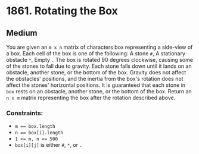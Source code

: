 # 1861. Rotating the Box

## Medium

You are given an `m x n` matrix of characters box representing a side-view of a box. Each cell of the box is one of the
following: A stone `#`, A stationary obstacle `*`, Empty `.` The box is rotated 90 degrees clockwise, causing some of
the stones to fall due to gravity. Each stone falls down until it lands on an obstacle, another stone, or the bottom of
the box. Gravity does not affect the obstacles' positions, and the inertia from the box's rotation does not affect the
stones' horizontal positions. It is guaranteed that each stone in `box` rests on an obstacle, another stone, or the
bottom of the box. Return an `n x m` matrix representing the box after the rotation described above.

### Constraints:

- `m == box.length`
- `n == box[i].length`
- `1 <= m, n <= 500`
- `box[i][j]` is either `#`, `*`, or `.`
